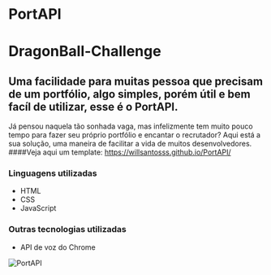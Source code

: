 # PortAPI

# DragonBall-Challenge

## Uma facilidade para muitas pessoa que precisam de um portfólio, algo simples, porém útil e bem facíl de utilizar, esse é o PortAPI.

Já pensou naquela tão sonhada vaga, mas infelizmente tem muito pouco tempo para fazer seu próprio portfólio e encantar o recrutador? Aqui está a sua solução, uma maneira de facilitar a vida de muitos desenvolvedores. ####Veja aqui um template: https://willsantosss.github.io/PortAPI/


### Linguagens utilizadas

* HTML
* CSS
* JavaScript

### Outras tecnologias utilizadas

* API de voz do Chrome

![PortAPI](https://github.com/WillSantosss/Imgs/blob/master/PortAPI.JPG)
